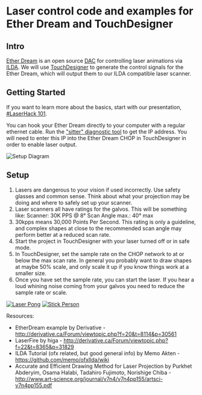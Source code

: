 # Laser control code and examples for Ether Dream and TouchDesigner

## Intro

[Ether Dream](http://ether-dream.com/) is an open source [DAC](https://en.wikipedia.org/wiki/Laser_projector#Controller_.28DAC.29) for controlling laser animations via [ILDA](http://www.laserfx.com/Backstage.LaserFX.com/Standards/ILDAframes.html). We will use [TouchDesigner](https://www.derivative.ca/) to generate the control signals for the Ether Dream, which will output them to our ILDA compatible laser scanner.

## Getting Started

If you want to learn more about the basics, start with our presentation, [#LaserHack 101](https://github.com/tgreiser/etherdream-touch-designer/raw/master/laser_hack_101.pdf).

You can hook your Ether Dream directly to your computer with a regular ethernet cable. Run the ["sitter" diagnostic tool](http://ether-dream.com/downloads.html) to get the IP address. You will need to enter this IP into the Ether Dream CHOP in TouchDesigner in order to enable laser output.

![Setup Diagram](https://raw.githubusercontent.com/tgreiser/etherdream-touch-designer/master/ether_dream_connections.png)

## Setup

1. Lasers are dangerous to your vision if used incorrectly. Use safety glasses and common sense. Think about what your projection may be doing and where to safely set up your scanner.
2. Laser scanners all have ratings for the galvos. This will be something like: 
  Scanner: 30K PPS @ 8°
  Scan Angle max.: 40° max
3. 30kpps means 30,000 Points Per Second. This rating is only a guideline, and complex shapes at close to the recommended scan angle may perform better at a reduced scan rate.
4. Start the project in TouchDesigner with your laser turned off or in safe mode.
5. In TouchDesigner, set the sample rate on the CHOP network to at or below the max scan rate. In general you probably want to draw shapes at maybe 50% scale, and only scale it up if you know things work at a smaller size.
6. Once you have set the sample rate, you can start the laser. If you hear a loud whining noise coming from your galvos you need to reduce the sample rate or scale.

[![Laser Pong](http://img.youtube.com/vi/c3P6thmMLx0/0.jpg)](https://www.youtube.com/watch?v=c3P6thmMLx0 "Laser Pong")
[![Stick Person](http://img.youtube.com/vi/L30rNiF8438/0.jpg)](https://www.youtube.com/shorts/L30rNiF8438 "Stick Person")

Resources:
* EtherDream example by Derivative - http://derivative.ca/Forum/viewtopic.php?f=20&t=8114&p=30561
* LaserFire by higa - http://derivative.ca/Forum/viewtopic.php?f=22&t=8365&p=31829
* ILDA Tutorial (ofx related, but good general info) by Memo Akten - https://github.com/memo/ofxIlda/wiki
* Accurate and Efficient Drawing Method for Laser Projection by Purkhet Abderyim, Osama Halabi, Tadahiro Fujimoto, Norishige Chiba - http://www.art-science.org/journal/v7n4/v7n4pp155/artsci-v7n4pp155.pdf
